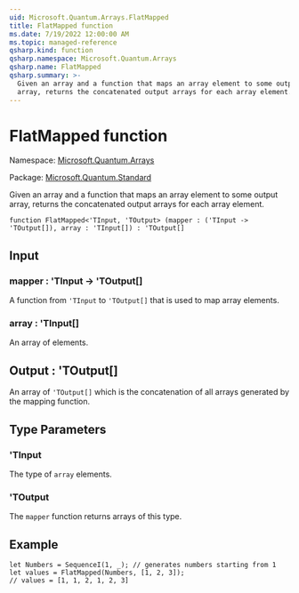```yaml
---
uid: Microsoft.Quantum.Arrays.FlatMapped
title: FlatMapped function
ms.date: 7/19/2022 12:00:00 AM
ms.topic: managed-reference
qsharp.kind: function
qsharp.namespace: Microsoft.Quantum.Arrays
qsharp.name: FlatMapped
qsharp.summary: >-
  Given an array and a function that maps an array element to some output
  array, returns the concatenated output arrays for each array element.
---
```


# FlatMapped function

Namespace: [Microsoft.Quantum.Arrays](xref:Microsoft.Quantum.Arrays)

Package: [Microsoft.Quantum.Standard](https://nuget.org/packages/Microsoft.Quantum.Standard)


Given an array and a function that maps an array element to some outputarray, returns the concatenated output arrays for each array element.

```qsharp
function FlatMapped<'TInput, 'TOutput> (mapper : ('TInput -> 'TOutput[]), array : 'TInput[]) : 'TOutput[]
```


## Input

### mapper : 'TInput -> 'TOutput[]

A function from `'TInput` to `'TOutput[]` that is used to map array elements.


### array : 'TInput[]

An array of elements.



## Output : 'TOutput[]

An array of `'TOutput[]` which is the concatenation of all arrays generated bythe mapping function.

## Type Parameters

### 'TInput

The type of `array` elements.
### 'TOutput

The `mapper` function returns arrays of this type.

## Example

```qsharplet Numbers = SequenceI(1, _); // generates numbers starting from 1let values = FlatMapped(Numbers, [1, 2, 3]);// values = [1, 1, 2, 1, 2, 3]```